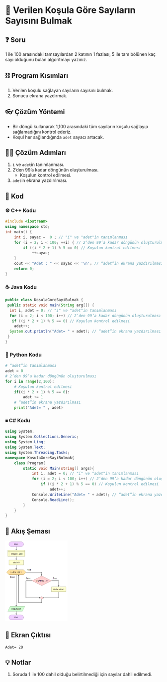 # 🚦 Verilen Koşula Göre Sayıların Sayısını Bulmak

<!-- ----------------------------- Soru ----------------------------------- -->

## ❓ Soru
1 ile 100 arasındaki tamsayılardan 2 katının 1 fazlası, 5 ile tam bölünen kaç sayı olduğunu
bulan algoritmayı yazınız.

<!-- ----------------------------- Program Kısımları ----------------------------------- -->

## ⛓ Program Kısımları
1. Verilen koşulu sağlayan sayıların sayısını bulmak.
2. Sonucu ekrana yazdırmak.

<!-- ----------------------------- Çözüm Yöntemi ----------------------------------- -->

## 👓 Çözüm Yöntemi 
- Bir döngü kullanarak 1,100 arasındaki tüm sayıların koşulu sağlayıp sağlamadığını kontrol ederiz.
- Koşul her sağlandığında `adet` sayacı artacak.

<!-- ----------------------------- Çözüm Adımları ----------------------------------- -->

## 👩‍🔧 Çözüm Adımları
1. `i` ve `adet`in tanımlanması.
2. 2’den 99’a kadar döngünün oluşturulması.
   * Koşulun kontrol edilmesi.
3. `adet`in ekrana yazdırılması.

<!-- ----------------------------- Kodlar ----------------------------------- -->

## 🤖 Kod

[//]: ------------------------------------------------------------------------------
<!-- ----------------------------- C++ Kodu ----------------------------------- -->
[//]: ------------------------------------------------------------------------------

### ⚙ C++ Kodu

```cpp
#include <iostream>
using namespace std;
int main() {
	int i, sayac =  0 ;	// "i" ve "adet"in tanımlanması
	for (i = 2; i < 100; ++i) { // 2’den 99’a kadar döngünün oluşturulması
		if ((i * 2 + 1) % 5 == 0) // Koşulun kontrol edilmesi
			++sayac;
	}
	cout << "Adet : " << sayac << '\n'; // “adet”in ekrana yazdırılması
	return 0;
}

```

[//]: ------------------------------------------------------------------------------
<!-- ----------------------------- Java Kodu ----------------------------------- -->
[//]: ------------------------------------------------------------------------------

### ☕ Java Kodu

```java
public class KosulaGoreSayiBulmak {
 public static void main(String arg[]) {
  int i, adet = 0; // "i" ve "adet"in tanımlanması
  for (i = 2; i < 100; i++) // 2’den 99’a kadar döngünün oluşturulması
   if ((i * 2 + 1) % 5 == 0) // Koşulun kontrol edilmesi
    adet++;
  System.out.println("Adet= " + adet); // “adet”in ekrana yazdırılması
 }
}
```

[//]: ------------------------------------------------------------------------------
<!-- ----------------------------- Python Kodu ----------------------------------- -->
[//]: ------------------------------------------------------------------------------

### 🐍 Python Kodu

```py
# “adet”in tanımlanması
adet = 0
# 2’den 99’a kadar döngünün oluşturulması
for i in range(2,100):
    # Koşulun kontrol edilmesi
    if((i * 2 + 1) % 5 == 0):
        adet += 1
    # “adet”in ekrana yazdırılması
    print("Adet= " , adet)
```

[//]: ------------------------------------------------------------------------------
<!-- ----------------------------- Python Kodu ----------------------------------- -->
[//]: ------------------------------------------------------------------------------

### ⏹ C# Kodu

```cs
using System;
using System.Collections.Generic;
using System.Linq;
using System.Text;
using System.Threading.Tasks;
namespace KosulaGoreSayiBulmak{
    class Program{
        static void Main(string[] args){
            int i, adet = 0; // "i" ve "adet"in tanımlanması
            for (i = 2; i < 100; i++) // 2’den 99’a kadar döngünün oluşturulması
                if ((i * 2 + 1) % 5 == 0) // Koşulun kontrol edilmesi
                    adet++;
            Console.WriteLine("Adet= " + adet); // “adet”in ekrana yazdırılması
            Console.ReadLine();
        }
    }
}
```

<!-- ----------------------------- Akış Şeması ----------------------------------- -->

## 🧩 Akış Şeması

<img src="./KosulaGoreSayiBulmakSema.png" width="200"  />

<!-- ----------------------------- Ekran Çıktısı ----------------------------------- -->

## 🎉 Ekran Çıktısı

```
Adet= 20
```

<!-- ----------------------------- Notlar ----------------------------------- -->

## 💡 Notlar 
1. Soruda 1 ile 100 dahil olduğu belirtilmediği için sayılar dahil edilmedi. 
